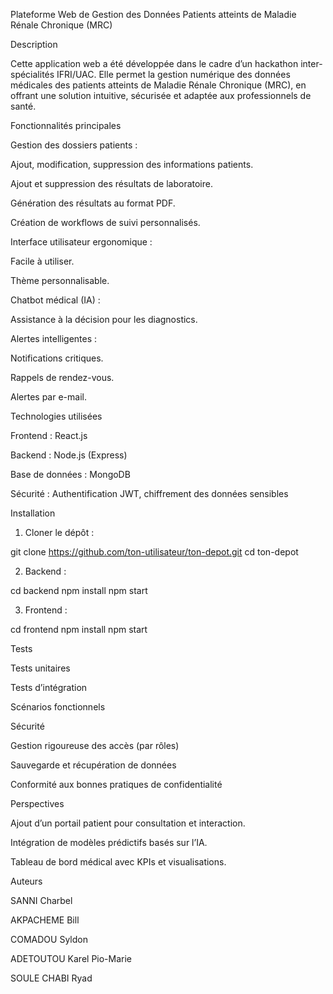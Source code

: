 Plateforme Web de Gestion des Données Patients atteints de Maladie Rénale Chronique (MRC)

Description

Cette application web a été développée dans le cadre d’un hackathon inter-spécialités IFRI/UAC. Elle permet la gestion numérique des données médicales des patients atteints de Maladie Rénale Chronique (MRC), en offrant une solution intuitive, sécurisée et adaptée aux professionnels de santé.

Fonctionnalités principales

Gestion des dossiers patients :

Ajout, modification, suppression des informations patients.

Ajout et suppression des résultats de laboratoire.

Génération des résultats au format PDF.

Création de workflows de suivi personnalisés.


Interface utilisateur ergonomique :

Facile à utiliser.

Thème personnalisable.


Chatbot médical (IA) :

Assistance à la décision pour les diagnostics.


Alertes intelligentes :

Notifications critiques.

Rappels de rendez-vous.

Alertes par e-mail.



Technologies utilisées

Frontend : React.js

Backend : Node.js (Express)

Base de données : MongoDB

Sécurité : Authentification JWT, chiffrement des données sensibles


Installation

1. Cloner le dépôt :

git clone https://github.com/ton-utilisateur/ton-depot.git
cd ton-depot


2. Backend :

cd backend
npm install
npm start


3. Frontend :

cd frontend
npm install
npm start




Tests

Tests unitaires

Tests d’intégration

Scénarios fonctionnels


Sécurité

Gestion rigoureuse des accès (par rôles)

Sauvegarde et récupération de données

Conformité aux bonnes pratiques de confidentialité


Perspectives

Ajout d’un portail patient pour consultation et interaction.

Intégration de modèles prédictifs basés sur l’IA.

Tableau de bord médical avec KPIs et visualisations.


Auteurs

SANNI Charbel

AKPACHEME Bill

COMADOU Syldon

ADETOUTOU Karel Pio-Marie

SOULE CHABI Ryad
